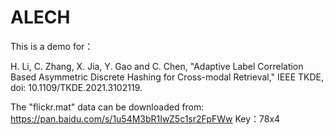# ALECH
This is a demo for：

H. Li, C. Zhang, X. Jia, Y. Gao and C. Chen, "Adaptive Label Correlation Based Asymmetric Discrete Hashing for Cross-modal Retrieval," IEEE TKDE, doi: 10.1109/TKDE.2021.3102119.

The "flickr.mat" data can be downloaded from:
https://pan.baidu.com/s/1u54M3bR1IwZ5c1sr2FpFWw 
Key：78x4
